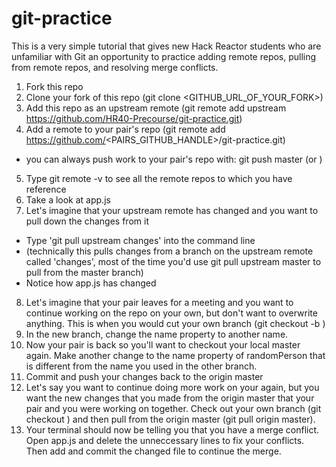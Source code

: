 # git-practice

This is a very simple tutorial that gives new Hack Reactor students who are unfamiliar with Git an opportunity to practice adding remote repos, pulling from remote repos, and resolving merge conflicts.

1. Fork this repo
2. Clone your fork of this repo (git clone <GITHUB_URL_OF_YOUR_FORK>)
3. Add this repo as an upstream remote (git remote add upstream https://github.com/HR40-Precourse/git-practice.git)
4. Add a remote to your pair's repo (git remote add <pairsName> https://github.com/<PAIRS_GITHUB_HANDLE>/git-practice.git)
  - you can always push work to your pair's repo with: git push <pairsName> master (or <branch name>)
5. Type git remote -v to see all the remote repos to which you have reference
6. Take a look at app.js
7. Let's imagine that your upstream remote has changed and you want to pull down the changes from it
  - Type 'git pull upstream changes' into the command line
  - (technically this pulls changes from a branch on the upstream remote called 'changes', most of the time you'd use git pull upstream master to pull from the master branch)
  - Notice how app.js has changed
8. Let's imagine that your pair leaves for a meeting and you want to continue working on the repo on your own, but don't want to overwrite anything. This is when you would cut your own branch (git checkout -b <branch name>)
9. In the new branch, change the name property to another name.
10. Now your pair is back so you'll want to checkout your local master again. Make another change to the name property of randomPerson that is different from the name you used in the other branch.
11. Commit and push your changes back to the origin master
12. Let's say you want to continue doing more work on your again, but you want the new changes that you made from the origin master that your pair and you were working on together. Check out your own branch (git checkout <branch name>) and then pull from the origin master (git pull origin master).
13. Your terminal should now be telling you that you have a merge conflict. Open app.js and delete the unneccessary lines to fix your conflicts. Then add and commit the changed file to continue the merge.
